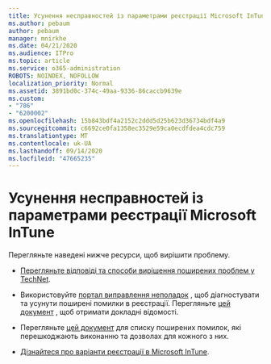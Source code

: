 ```yaml
---
title: Усунення несправностей із параметрами реєстрації Microsoft InTune
ms.author: pebaum
author: pebaum
manager: mnirkhe
ms.date: 04/21/2020
ms.audience: ITPro
ms.topic: article
ms.service: o365-administration
ROBOTS: NOINDEX, NOFOLLOW
localization_priority: Normal
ms.assetid: 3891bd0c-374c-49aa-9336-86caccb9639e
ms.custom:
- "786"
- "6200002"
ms.openlocfilehash: 15b843bdf4a2152c2ddd5d25b623d36734bdf4a9
ms.sourcegitcommit: c6692ce0fa1358ec3529e59ca0ecdfdea4cdc759
ms.translationtype: MT
ms.contentlocale: uk-UA
ms.lasthandoff: 09/14/2020
ms.locfileid: "47665235"
---
```

# <a name="troubleshoot-issues-with-enrollment-options-microsoft-intune"></a>Усунення несправностей із параметрами реєстрації Microsoft InTune

Перегляньте наведені нижче ресурси, щоб вирішити проблему.
  
- [Перегляньте відповіді та способи вирішення поширених проблем у TechNet](https://social.technet.microsoft.com/Forums/home?category=microsoftintune&amp;filter=alltypes&amp;sort=lastpostdesc).

- Використовуйте [портал виправлення неполадок](https://aka.ms/intunetroubleshooting) , щоб діагностувати та усунути поширені помилки в реєстрації. Перегляньте [цей документ](https://docs.microsoft.com/intune/help-desk-operators) , щоб отримати докладні відомості.

- Перегляньте [цей документ](https://docs.microsoft.com/intune-classic/Troubleshoot/troubleshoot-device-enrollment-in-intune) для списку поширених помилок, які перешкоджають виконанню та дозволах для кожного з них.

- [Дізнайтеся про варіанти реєстрації в Microsoft InTune](https://docs.microsoft.com/intune/enrollment-options).
